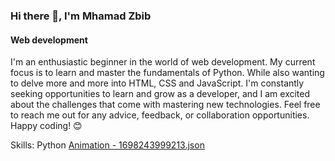 ### Hi there 👋, I'm Mhamad Zbib
#### Web development 
I'm an enthusiastic beginner in the world of web development. My current focus is to learn and master the fundamentals of Python. While also wanting to delve more and more into HTML, CSS and JavaScript. I'm constantly seeking opportunities to learn and grow as a developer, and I am excited about the challenges that come with mastering new technologies. Feel free to reach me out for any advice, feedback, or collaboration opportunities. Happy coding! 😊

Skills: Python
[Animation - 1698243999213.json](https://github.com/Mhamad-Zbib/Mhamad-Zbib/files/13170750/Animation.-.1698243999213.json)




